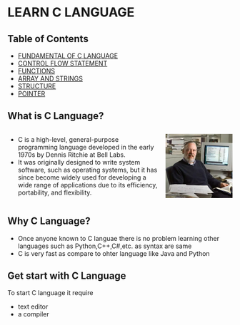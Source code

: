 # LEARN C LANGUAGE 

## Table of Contents
- [FUNDAMENTAL OF C LANGUAGE](FUNDAMENTAL_OF_C_LANGUAGE\readme.md)
- [CONTROL FLOW STATEMENT](CONTROL_FLOW_STATEMENT\readme.md)
- [FUNCTIONS](FUNCTIONS\readme.md)
- [ARRAY AND STRINGS](ARRAY_AND_STRINGS\readme.md)
- [STRUCTURE](STRUCTURE\readme.md)
- [POINTER](POINTER\readme.md)

## What is C Language?
  <div style="display: flex; align-items: center;">
<p><ul><li>C is a high-level, general-purpose programming language developed in the early 1970s by Dennis Ritchie at Bell Labs.</li>
<li>It was originally designed to write system software, such as operating systems, but it has since become widely used for developing a wide range of applications due to its efficiency, portability, and flexibility.</li></ul></p>
<img src="dennis_ritchie.webp" alt="Image Description" width="150" style="margin-left: 15px;">
</div>



## Why C Language?
- Once anyone known to C languae there is no problem learning other languages such as Python,C++,C#,etc. as syntax are same
- C is very fast as compare to ohter language like Java and Python   

## Get start with C Language
To start C language it require 
- text editor
- a compiler 





